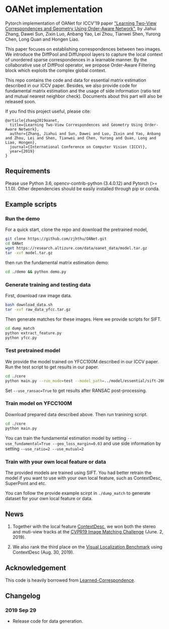 # OANet implementation

Pytorch implementation of OANet for ICCV'19 paper ["Learning Two-View Correspondences and Geometry Using Order-Aware Network"](https://arxiv.org/abs/1908.04964), by Jiahui Zhang, Dawei Sun, Zixin Luo, Anbang Yao, Lei Zhou, Tianwei Shen, Yurong Chen, Long Quan and Hongen Liao.

This paper focuses on establishing correspondences between two images. We introduce the DiffPool and DiffUnpool layers to capture the local context of unordered sparse correspondences in a learnable manner. By the collaborative use of DiffPool operator, we propose Order-Aware Filtering block which exploits the complex global context.

This repo contains the code and data for essential matrix estimation described in our ICCV paper. Besides, we also provide code for fundamental matrix estimation and the usage of side information (ratio test and mutual nearest neighbor check). Documents about this part will also be released soon.

If you find this project useful, please cite:

```
@article{zhang2019oanet,
  title={Learning Two-View Correspondences and Geometry Using Order-Aware Network},
  author={Zhang, Jiahui and Sun, Dawei and Luo, Zixin and Yao, Anbang and Zhou, Lei and Shen, Tianwei and Chen, Yurong and Quan, Long and Liao, Hongen},
  journal={International Conference on Computer Vision (ICCV)},
  year={2019}
}
```

## Requirements

Please use Python 3.6, opencv-contrib-python (3.4.0.12) and Pytorch (>= 1.1.0). Other dependencies should be easily installed through pip or conda.


## Example scripts

### Run the demo

For a quick start, clone the repo and download the pretrained model,
```bash
git clone https://github.com/zjhthu/OANet.git 
cd OANet 
wget https://research.altizure.com/data/oanet_data/model.tar.gz 
tar -xvf model.tar.gz
```

then run the fundamental matrix estimation demo:

```bash
cd ./demo && python demo.py
```

### Generate training and testing data

First, download raw image data.
```bash
bash download_data.sh
tar -xvf raw_data_yfcc.tar.gz
```

Then generate matches for these images. Here we provide scripts for SIFT.
```bash
cd dump_match
python extract_feature.py
python yfcc.py
```


### Test pretrained model

We provide the model trained on YFCC100M described in our ICCV paper. Run the test script to get results in our paper.

<!-- Download prepared training and testing data. This might take a while.  -->
<!-- bash download_data.sh -->
<!-- tar -xvf data_dump.tar.gz -->
<!-- rm -r download_data_oanet_data -->
```bash
cd ./core 
python main.py --run_mode=test --model_path=../model/essential/sift-2000 --res_path=../model/essential/sift-2000/ --use_ransac=False
```
Set `--use_ransac=True` to get results after RANSAC post-processing.

### Train model on YFCC100M

Download prepared data described above. Then run tranining script.
```bash
cd ./core 
python main.py
```

You can train the fundamental estimation model by setting `--use_fundamental=True --geo_loss_margin=0.03` and use side information by setting `--use_ratio=2 --use_mutual=2`

### Train with your own local feature or data 

The provided models are trained using SIFT. You had better retrain the model if you want to use with 
your own local feature, such as ContextDesc, SuperPoint and etc. 

You can follow the provide example scirpt in `./dump_match` to generate dataset for your own local feature or data.

## News

1. Together with the local feature [ContextDesc](https://github.com/lzx551402/contextdesc), we won both the stereo and muti-view tracks at the [CVPR19 Image Matching Challenge](https://image-matching-workshop.github.io/leaderboard/) (June. 2, 2019).

2. We also rank the third place on the [Visual Localization Benchmark](https://www.visuallocalization.net/workshop/cvpr/2019/) using ContextDesc (Aug. 30, 2019).

## Acknowledgement
This code is heavily borrowed from [Learned-Correspondence](https://github.com/vcg-uvic/learned-correspondence-release).


## Changelog

### 2019 Sep 29 
* Release code for data generation.

